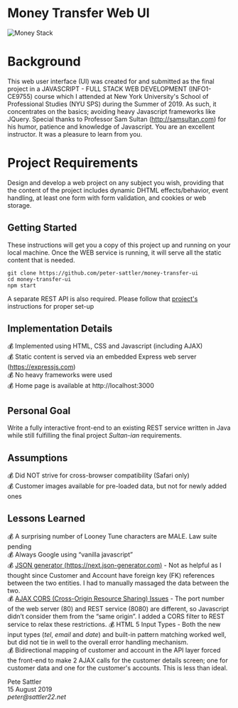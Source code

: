 # Money Transfer Web UI
![Money Stack](https://github.com/peter-sattler/money-transfer-api/blob/master/img/money-stack.gif)

# Background

This web user interface (UI) was created for and submitted as the final project in a JAVASCRIPT - FULL STACK WEB 
DEVELOPMENT (INFO1-CE9755) course which I attended at New York University's School of Professional Studies (NYU SPS) 
during the Summer of 2019. As such, it concentrates on the basics; avoiding heavy Javascript frameworks like JQuery. Special thanks to Professor Sam Sultan (http://samsultan.com) for his humor, patience and knowledge of Javascript. You are an excellent instructor. It was a pleasure to learn from you.

# Project Requirements

Design and develop a web project on any subject you wish, providing that the content of the project includes dynamic DHTML effects/behavior, event handling, at least one form with form validation, and cookies or web storage. 

## Getting Started

These instructions will get you a copy of this project up and running on your local machine. Once the WEB service is running, it will serve all the static content that is needed.

```text
git clone https://github.com/peter-sattler/money-transfer-ui
cd money-transfer-ui
npm start
```

A separate REST API is also required.  Please follow that [project's](https://github.com/peter-sattler/money-transfer-api) instructions for proper set-up

## Implementation Details

:moneybag: Implemented using HTML, CSS and Javascript (including AJAX)  
:moneybag: Static content is served via an embedded Express web server (https://expressjs.com)   
:moneybag: No heavy frameworks were used  
:moneybag: Home page is available at http://localhost:3000

## Personal Goal 

Write a fully interactive front-end to an existing REST service written in Java while still fulfilling the final project _Sultan-ian_ requirements.

## Assumptions 

:moneybag: Did NOT strive for cross-browser compatibility (Safari only)  
:moneybag: Customer images available for pre-loaded data, but not for newly added ones  
    
## Lessons Learned

:moneybag: A surprising number of Looney Tune characters are MALE. Law suite pending  
:moneybag: Always Google using “vanilla javascript”  
:moneybag: <ins>JSON generator (https://next.json-generator.com)</ins> - Not as helpful as I thought since Customer and Account have foreign key (FK) references between the two entities. I had to manually massaged the data between the two.   
:moneybag: <ins>AJAX CORS (Cross-Origin Resource Sharing) Issues</ins> - The port number of the web server (80) and REST service (8080) are different, so Javascript didn’t consider them from the “same origin”. I added a CORS filter to REST service to relax these restrictions. 
:moneybag: HTML 5 Input Types - Both the new input types (*tel*, *email* and *date*) and built-in pattern matching worked well, but did not tie in well to the overall error handling mechanism.  
:moneybag: Bidirectional mapping of customer and account in the API layer forced the front-end to make 2 AJAX calls for the customer details screen; one for customer data and one for the customer's accounts. This is less than ideal.  

Pete Sattler  
15 August 2019  
_peter@sattler22.net_  
